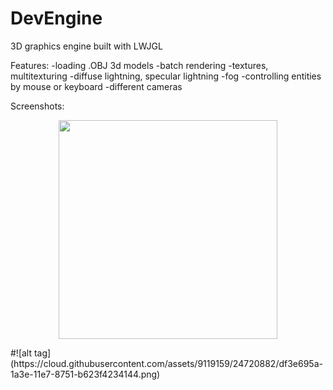# DevEngine
3D graphics engine built with LWJGL

Features:
-loading .OBJ 3d models
-batch rendering
-textures, multitexturing
-diffuse lightning, specular lightning
-fog
-controlling entities by mouse or keyboard
-different cameras

Screenshots:
<p align="center">
  <img src="https://cloud.githubusercontent.com/assets/9119159/24720882/df3e695a-1a3e-11e7-8751-b623f4234144.png" width="350"/>
</p>
#![alt tag](https://cloud.githubusercontent.com/assets/9119159/24720882/df3e695a-1a3e-11e7-8751-b623f4234144.png)
